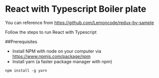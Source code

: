 # React with Typescript Boiler plate

You can reference from https://github.com/Lemoncode/redux-by-sample

Follow the steps to run React with Typescript 

##Prerequisites
- Install NPM with node on your computer via https://www.npmjs.com/package/npm
- Install yarn (a faster package manager with npm)
````
npm install -g yarn
````
